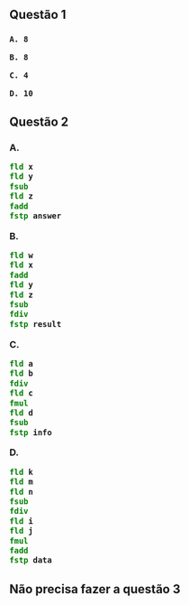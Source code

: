 <h2>
  Questão 1
  
  <h3>
    
    A. 8

    B. 8

    C. 4

    D. 10
    
  </h3>
</h2>
<h2>
  Questão 2
  <h3>
    
A.
~~~asm
fld x
fld y
fsub
fld z
fadd
fstp answer
~~~

B.
~~~asm
fld w
fld x
fadd
fld y
fld z
fsub
fdiv
fstp result
~~~

C.
~~~asm
fld a
fld b
fdiv
fld c
fmul
fld d
fsub
fstp info
~~~

D.
~~~asm
fld k
fld m
fld n
fsub
fdiv
fld i
fld j
fmul
fadd
fstp data
~~~

  </h3> 
</h2>

<h2>
  
  Não precisa fazer a questão 3

</h2>
